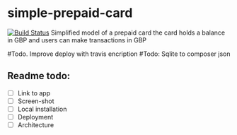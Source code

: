 # simple-prepaid-card
[![Build Status](https://travis-ci.org/lzakrzewski/simple-prepaid-card.svg?branch=master)](https://travis-ci.org/lzakrzewski/simple-prepaid-card)
Simplified model of a prepaid card the card holds a balance in GBP and users can make transactions in GBP

#Todo. Improve deploy with travis encription
#Todo: Sqlite to composer json

## Readme todo:
- [ ] Link to app
- [ ] Screen-shot
- [ ] Local installation
- [ ] Deployment
- [ ] Architecture